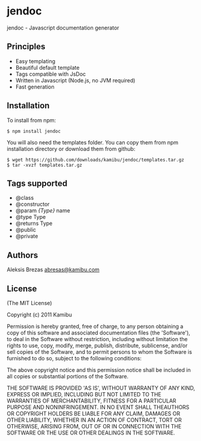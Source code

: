 jendoc
======

jendoc - Javascript documentation generator

Principles
----------

* Easy templating
* Beautiful default template
* Tags compatible with JsDoc
* Written in Javascript (Node.js, no JVM required)
* Fast generation

Installation
------------

To install from npm:

    $ npm install jendoc

You will also need the templates folder. You can copy them from npm installation directory or download them from github:

    $ wget https://github.com/downloads/kamibu/jendoc/templates.tar.gz
    $ tar -xvzf templates.tar.gz

Tags supported
--------------

* @class
* @constructor
* @param _{Type}_ name
* @type Type
* @returns Type
* @public
* @private

Authors
-------

Aleksis Brezas <abresas@kamibu.com>

License
-------

(The MIT License)

Copyright (c) 2011 Kamibu

Permission is hereby granted, free of charge, to any person obtaining a copy of this software and associated documentation files (the 'Software'), to deal in the Software without restriction, including without limitation the rights to use, copy, modify, merge, publish, distribute, sublicense, and/or sell copies of the Software, and to permit persons to whom the Software is furnished to do so, subject to the following conditions:

The above copyright notice and this permission notice shall be included in all copies or substantial portions of the Software.

THE SOFTWARE IS PROVIDED 'AS IS', WITHOUT WARRANTY OF ANY KIND, EXPRESS OR IMPLIED, INCLUDING BUT NOT LIMITED TO THE WARRANTIES OF MERCHANTABILITY, FITNESS FOR A PARTICULAR PURPOSE AND NONINFRINGEMENT. IN NO EVENT SHALL THEAUTHORS OR COPYRIGHT HOLDERS BE LIABLE FOR ANY CLAIM, DAMAGES OR OTHER LIABILITY, WHETHER IN AN ACTION OF CONTRACT, TORT OR OTHERWISE, ARISING FROM, OUT OF OR IN CONNECTION WITH THE SOFTWARE OR THE USE OR OTHER DEALINGS IN THE SOFTWARE.
